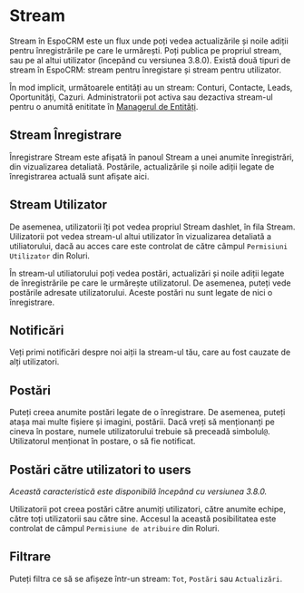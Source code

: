 # Stream

Stream în EspoCRM este un flux unde poți vedea actualizările și noile adiții pentru înregistrările pe care le urmărești. Poți publica pe propriul stream, sau pe al altui utilizator (începând cu versiunea 3.8.0). Există două tipuri de stream în EspoCRM: stream pentru înregistare și stream pentru utilizator.

În mod implicit, următoarele entități au un stream: Conturi, Contacte, Leads, Oportunități, Cazuri. Administratorii pot activa sau dezactiva stream-ul pentru o anumită enititate în [Managerul de Entități](../administration/entity-manager.md).

## Stream Înregistrare

Înregistrare Stream este afișată în panoul Stream a unei anumite înregistrări, din vizualizarea detaliată. Postările, actualizările și noile adiții legate de înregistrarea actuală sunt afișate aici.

## Stream Utilizator

De asemenea, utilizatorii îți pot vedea propriul Stream dashlet, în fila Stream. Uilizatorii pot vedea stream-ul altui utilizator în vizualizarea detaliată a utiliatorului, dacă au acces care este controlat de către câmpul `Permisiuni Utilizator` din Roluri.

În stream-ul utiliatorului poți vedea postări, actualizări și noile adiții legate de înregistrările pe care le urmărește utilizatorul. De asemenea, puteți vede postările adresate utilizatorului. Aceste postări nu sunt legate de nici o înregistrare.

## Notificări

Veți primi notificări despre noi aiții la stream-ul tău, care au fost cauzate de alți utilizatori.

## Postări

Puteți creea anumite postări legate de o înregistrare. De asemenea, puteți atașa mai multe fișiere și imagini, postării. Dacă vreți să menționanți pe cineva în postare, numele utilizatorului trebuie să preceadă simbolul`@`. Utilizatorul menționat în postare, o să fie notificat.

## Postări către utilizatori to users

_Această caracteristică este disponibilă începând cu versiunea 3.8.0._

Utilizatorii pot creea postări către anumiți utilizatori, către anumite echipe, către toți utilizatorii sau către sine. Accesul la această posibilitatea este controlat de câmpul `Permisiune de atribuire` din Roluri.

## Filtrare
  
Puteți filtra ce să se afișeze într-un stream: `Tot`, `Postări` sau `Actualizări`.  
